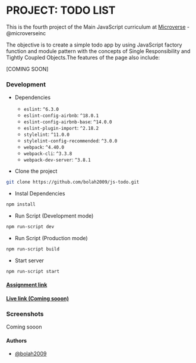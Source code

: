 # PROJECT: TODO LIST

This is the fourth project of the Main JavaScript curriculum at [Microverse](https://www.microverse.org/) - @microverseinc

The objective is to create a simple todo app by using JavaScript factory function and module pattern with the concepts of Single Responsibility and Tightly Coupled Objects.The features of the page also include:

[COMING SOON]

### Development

- Dependencies

  - `eslint`: `^6.3.0`
  - `eslint-config-airbnb`: `^18.0.1`
  - `eslint-config-airbnb-base`: `^14.0.0`
  - `eslint-plugin-import`: `^2.18.2`
  - `stylelint`: `^11.0.0`
  - `stylelint-config-recommended`: `^3.0.0`
  - `webpack`: `^4.40.0`
  - `webpack-cli`: `^3.3.8`
  - `webpack-dev-server`: `^3.8.1`

- Clone the project

```bash
git clone https://github.com/bolah2009/js-todo.git

```

- Instal Dependencies

```bash
npm install
```

- Run Script (Development mode)

```bash
npm run-script dev
```


- Run Script (Production mode)

```bash
npm run-script build
```

- Start server

```bash
npm run-script start
```

#### [Assignment link](https://www.theodinproject.com/courses/javascript/lessons/todo-list)

#### [Live link (Coming sooon)]()

### Screenshots

Coming sooon

#### Authors

- [@bolah2009](https://github.com/bolah2009/)
